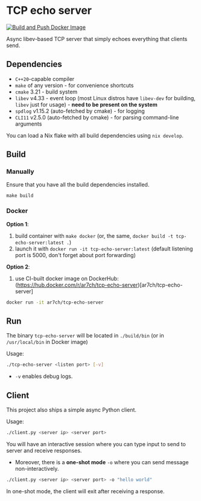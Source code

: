 # TCP echo server
[![Build and Push Docker Image](https://github.com/ar7ch/tcp-echo-server-libev-cpp/actions/workflows/docker-build.yml/badge.svg)](https://github.com/ar7ch/tcp-echo-server-libev-cpp/actions/workflows/docker-build.yml)

Async libev-based TCP server that simply echoes everything that clients send.

## Dependencies
- `C++20`-capable compiler
- `make` of any version - for convenience shortcuts
- `cmake` 3.21 - build system
- `libev` v4.33 - event loop (most Linux distros have `libev-dev` for building, `libev` just for usage) - **need to be present on the system**
- `spdlog` v1.15.2 (auto-fetched by cmake) - for logging
- `CLI11` v2.5.0 (auto-fetched by cmake) - for parsing command-line arguments

You can load a Nix flake with all build dependencies using `nix develop`.

## Build

### Manually

Ensure that you have all the build dependencies installed.

```
make build
```

### Docker

**Option 1**:
1. build container with `make docker` (or, the same, `docker build -t tcp-echo-server:latest .`)
2. launch it with `docker run -it tcp-echo-server:latest`
    (default listening port is 5000, don't forget about port forwarding)

**Option 2**:
1. use CI-built docker image on DockerHub: (https://hub.docker.com/r/ar7ch/tcp-echo-server)[ar7ch/tcp-echo-server]

```bash
docker run -it ar7ch/tcp-echo-server
```

## Run

The binary `tcp-echo-server` will be located in `./build/bin` (or in `/usr/local/bin` in Docker image)

Usage:
```bash
./tcp-echo-server <listen port> [-v]
```
- `-v` enables debug logs.

## Client
This project also ships a simple async Python client.

Usage:
```bash
./client.py <server ip> <server port>
```

You will have an interactive session where you can type input to send to server and receive responses.

- Moreover, there is a **one-shot mode** `-o` where you can send message non-interactively.

```bash
./client.py <server ip> <server port> -o "hello world"
```

In one-shot mode, the client will exit after receiving a response.
